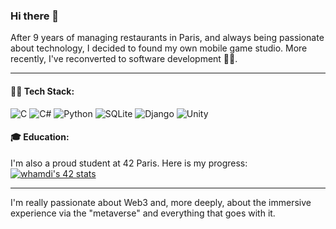 ### Hi there 👋

After 9 years of managing restaurants in Paris, and always being passionate about technology, I decided to found my own mobile game studio. More recently, I've reconverted to software development 🧑‍💻.

---

#### 🧑‍💻 Tech Stack:
![C](https://img.shields.io/badge/c-%2300599C.svg?style=for-the-badge&logo=c&logoColor=white)
![C#](https://img.shields.io/badge/c%23-%23239120.svg?style=for-the-badge&logo=csharp&logoColor=white)
![Python](https://img.shields.io/badge/python-3670A0?style=for-the-badge&logo=python&logoColor=ffdd54)
![SQLite](https://img.shields.io/badge/sqlite-%2307405e.svg?style=for-the-badge&logo=sqlite&logoColor=white)
![Django](https://img.shields.io/badge/django-%23092E20.svg?style=for-the-badge&logo=django&logoColor=white)
![Unity](https://img.shields.io/badge/unity-%23000000.svg?style=for-the-badge&logo=unity&logoColor=white)

#### 🎓 Education:
I'm also a proud student at 42 Paris. Here is my progress:
<a href="https://github.com/oakoudad/badge42"><img src="https://badge.mediaplus.ma/landscapes/whamdi?1337Badge=off&UM6P=off" alt="whamdi's 42 stats" /></a>

---

I'm really passionate about Web3 and, more deeply, about the immersive experience via the "metaverse" and everything that goes with it.
